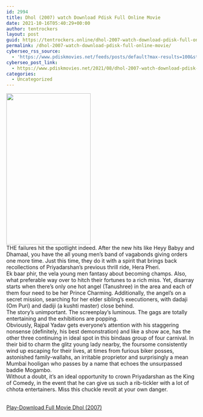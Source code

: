 ```yaml
---
id: 2994
title: Dhol (2007) watch Download Pdisk Full Online Movie
date: 2021-10-16T05:40:29+00:00
author: tentrockers
layout: post
guid: https://tentrockers.online/dhol-2007-watch-download-pdisk-full-online-movie/
permalink: /dhol-2007-watch-download-pdisk-full-online-movie/
cyberseo_rss_source:
  - 'https://www.pdiskmovies.net/feeds/posts/default?max-results=100&start-index=801'
cyberseo_post_link:
  - https://www.pdiskmovies.net/2021/08/dhol-2007-watch-download-pdisk-full.html
categories:
  - Uncategorized
---
```

<div class="separator">
  <a href="https://1.bp.blogspot.com/-40a4qZ7tS-g/YSdqIqYvZ7I/AAAAAAAAasw/zYs3_Rnuzow0Sm7GjdrFZjXKJBkGzZobwCLcBGAsYHQ/s1794/Dhol%2B%25282007%2529%2Bwatch%2BDownload%2BPdisk%2BFull%2BOnline%2BMovie.jpg"><img loading="lazy" border="0" data-original-height="1794" data-original-width="1000" height="400" src="https://1.bp.blogspot.com/-40a4qZ7tS-g/YSdqIqYvZ7I/AAAAAAAAasw/zYs3_Rnuzow0Sm7GjdrFZjXKJBkGzZobwCLcBGAsYHQ/w223-h400/Dhol%2B%25282007%2529%2Bwatch%2BDownload%2BPdisk%2BFull%2BOnline%2BMovie.jpg" width="223" /></a>
</div>



<div>
  <div>
    <span>THE failures hit the spotlight indeed. After the new hits like Heyy Babyy and Dhamaal, you have the all young men&#8217;s band of vagabonds giving orders one more time. Just this time, they do it with a spirit that brings back recollections of Priyadarshan&#8217;s previous thrill ride, Hera Pheri.&nbsp;</span>
  </div>
  
  <div>
    <span>Ek baar phir, the vela young men fantasy about becoming champs. Also, what preferable way over to hitch their fortunes to a rich miss. Yet, disarray starts when there&#8217;s only one hot angel (Tanushree) in the area and each of them four need to be her Prince Charming. Additionally, the angel&#8217;s on a secret mission, searching for her elder sibling&#8217;s executioners, with dadaji (Om Puri) and dadiji (a kushti master) close behind.&nbsp;</span>
  </div>
  
  <div>
    <span>The story&#8217;s unimportant. The screenplay&#8217;s luminous. The gags are totally entertaining and the exhibitions are popping.&nbsp;</span>
  </div>
  
  <div>
    <span>Obviously, Rajpal Yadav gets everyone&#8217;s attention with his staggering nonsense (definitely, his best demonstration) and like a show ace, has the other three continuing in ideal spot in this bindaas group of four carnival. In their bid to charm the glitz young lady nearby, the foursome consistently wind up escaping for their lives, at times from furious biker posses, astonished family-wallahs, an irritable proprietor and surprisingly a mean Mumbai hooligan who passes by a name that echoes the unsurpassed baddie Mogambo.&nbsp;</span>
  </div>
  
  <div>
    <span>Without a doubt, it&#8217;s an ideal opportunity to crown Priyadarshan as the King of Comedy, in the event that he can give us such a rib-tickler with a lot of chhota entertainers. Miss this chuckle revolt at your own danger.</span>
  </div>
</div>

  
<a href="https://kofilink.com/1/bnYyamw1MDAwY3J0?dn=1" onclick="window.open('https://kofilink.com/1/bnYyamw1MDAwY3J0?dn=1','popup','width=600,height=600'); return false;" target="popup" rel="noopener"><br /> Play-Download Full Movie Dhol (2007)<br /> </a>